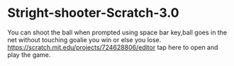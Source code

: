 # Stright-shooter-Scratch-3.0
You can shoot the ball when prompted using space bar key,ball goes in the net without touching goalie you win or else you lose.
https://scratch.mit.edu/projects/724628806/editor tap here to open and play the game.
